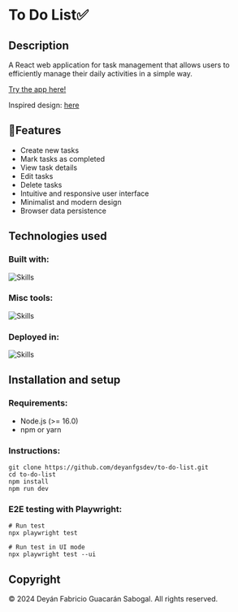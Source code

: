 # To Do List✅

## Description

A React web application for task management that allows users to efficiently manage their daily activities in a simple way.

[Try the app here!](https://to-do-list-nu-nine-31.vercel.app/)

Inspired design: [here](https://www.figma.com/community/file/1112736756305740770)

## 🚀Features

- Create new tasks
- Mark tasks as completed
- View task details
- Edit tasks
- Delete tasks
- Intuitive and responsive user interface
- Minimalist and modern design
- Browser data persistence

## Technologies used

### Built with:

![Skills](https://go-skill-icons.vercel.app/api/icons?i=react,vite,typescript,html,sass,playwright)

### Misc tools:

![Skills](https://go-skill-icons.vercel.app/api/icons?i=figma)

### Deployed in:

![Skills](https://go-skill-icons.vercel.app/api/icons?i=vercel)

## Installation and setup

### Requirements:

- Node.js (>= 16.0)
- npm or yarn

### Instructions:

```
git clone https://github.com/deyanfgsdev/to-do-list.git
cd to-do-list
npm install
npm run dev
```

### E2E testing with Playwright:

```
# Run test
npx playwright test

# Run test in UI mode
npx playwright test --ui
```

## Copyright

© 2024 Deyán Fabricio Guacarán Sabogal. All rights reserved.
